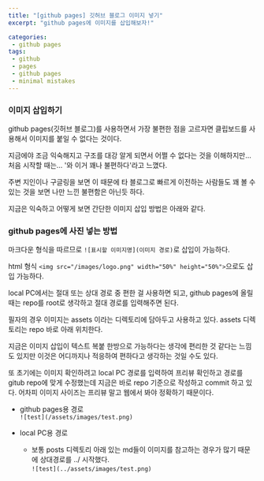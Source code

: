 ```yaml
---
title: "[github pages] 깃허브 블로그 이미지 넣기"
excerpt: "github pages에 이미지를 삽입해보자!"

categories:
 - github pages
tags:
 - github
 - pages
 - github pages
 - minimal mistakes
---
```

### 이미지 삽입하기
github pages(깃허브 블로그)를 사용하면서 가장 불편한 점을 고르자면 클립보드를 사용해서 이미지를 붙일 수 없다는 것이다.

지금에야 조금 익숙해지고 구조를 대강 알게 되면서 어쩔 수 없다는 것을 이해하지만... 처음 시작할 때는... '와 이거 꽤나 불편하다'라고 느꼈다.

주변 지인이나 구글링을 보면 이 때문에 타 블로그로 빠르게 이전하는 사람들도 꽤 볼 수 있는 것을 보면 나만 느낀 불편함은 아닌듯 하다.

지금은 익숙하고 어떻게 보면 간단한 이미지 삽입 방법은 아래와 같다.
### github pages에 사진 넣는 방법
마크다운 형식을 따르므로 ```![표시할 이미지명](이미지 경로)```로 삽입이 가능하다.

html 형식 ```<img src="/images/logo.png" width="50%" height="50%">```으로도 삽입 가능하다.

local PC에서는 절대 또는 상대 경로 중 편한 걸 사용하면 되고, github pages에 올릴 때는 repo를 root로 생각하고 절대 경로를 입력해주면 된다.

필자의 경우 이미지는 assets 이라는 디렉토리에 담아두고 사용하고 있다. assets 디렉토리는 repo 바로 아래 위치한다.

지금은 이미지 삽입이 텍스트 복붙 한방으로 가능하다는 생각에 편리한 것 같다는 느낌도 있지만 이것은 어디까지나 적응하여 편하다고 생각하는 것일 수도 있다.

또 초기에는 이미지 확인하려고 local PC 경로를 입력하여 프리뷰 확인하고 경로를 gitub repo에 맞게 수정했는데 지금은 바로 repo 기준으로 작성하고 commit 하고 있다. 어차피 이미지 사이즈는 프리뷰 말고 웹에서 봐야 정확하기 때문이다.
- github pages용 경로<br>```![test](/assets/images/test.png)```

- local PC용 경로
  - 보통 posts 디렉토리 아래 있는 md들이 이미지를 참고하는 경우가 많기 때문에 상대경로를 ../ 시작했다.<br>```![test](../assets/images/test.png)```


